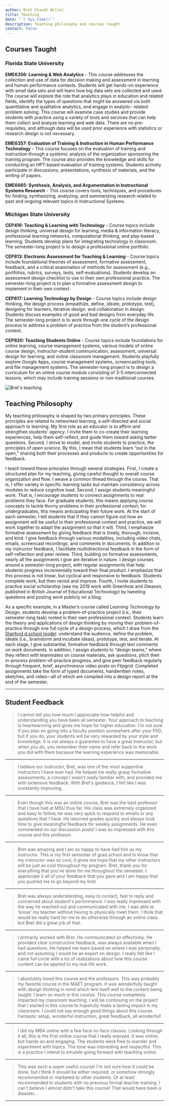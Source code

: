 ```yaml
---
author: Bret Staudt Willet
title: Teaching
date: "`r Sys.time()`"
description: Teaching philosophy and courses taught
contact: false
---
```


## Courses Taught

### Florida State University

**EME6356: Learning & Web Analytics** - This course addresses the collection and use of data for decision making and assessment in learning and human performance contexts. Students will get hands-on experience with small data sets and will learn how big data sets are collected and used. The course will explore the role that analytics plays in education and related fields, identify the types of questions that might be answered via both quantitative and qualitative analytics, and engage in analytic- related problem solving. This course will examine case studies and provide students with practice using a variety of tools and services that can help them collect and analyze learning and web data. There are no pre-requisites, and although data will be used prior experience with statistics or research design is not necessary.

**EME6357: Evaluation of Training & Instruction in Human Performance Technology** - This course focuses on the evaluation of training and instruction through a systemic analysis of the organization sponsoring the training program. The course also provides the knowledge and skills for conducting an HPT-based evaluation of training systems. Students actively participate in discussions, presentations, synthesis of materials, and the writing of papers.

**EME6665: Synthesis, Analysis, and Argumentation in Instructional Systems Research** -  This course covers tools, techniques, and procedures for finding, synthesizing, analyzing, and summarizing research related to past and ongoing relevant topics in Instructional Systems.

### Michigan State University

**CEP416: Teaching & Learning with Technology** - Course topics include design thinking, universal design for learning, media & information literacy, professional learning networks, computational thinking, and play-based learning. Students develop plans for integrating technology in classroom. The semester-long project is to design a professional online portfolio.

**CEP813: Electronic Assessment for Teaching & Learning** - Course topics include foundational theories of assessment, formative assessment, feedback, and a critical examination of methods for assessment (e.g., portfolios, rubrics, surveys, tests, self-evaluations). Students develop an assessment design checklist to use in their own professional practice. The semester-long project is to plan a formative assessment design to implement in their own context.

**CEP817: Learning Technology by Design** - Course topics include design thinking, the design process (empathize, define, ideate, prototype, test), designing for learners, iterative design. and collaboration in design. Students discuss examples of good and bad designs from everyday life. The semester-long project is to work through one cycle of the design process to address a problem of practice from the student’s professional context.

**CEP820: Teaching Students Online** - Course topics include foundations for online learning, course management systems, various models of online course design, instructor-student communication, assessment, universal design for learning, and online classroom management. Students playfully explore Google Apps, course management systems, screencasting tools, and file management systems. The semester-long project is to design a curriculum for an online course module consisting of 3-5 interconnected lessons, which may include training sessions or non-traditional courses.

![Bret's teaching](/images/bretsw-teaching.jpg)

## Teaching Philosophy

My teaching philosophy is shaped by two primary principles. These principles are related to networked learning, a self-directed and social approach to learning. My first role as an educator is to affirm and strengthen students’ *agency*. I invite them to co-create their learning experiences, help them self-reflect, and guide them toward asking better questions. Second, I strive to model, and invite students to practice, the principles of *open science*. By this, I mean that students learn “out in the open,” sharing both their processes and products to create opportunities for feedback. 

I teach toward these principles through several strategies. First, I create a structured plan for my teaching, giving careful thought to overall course organization and flow. I weave a common thread through the course. That is, I offer variety in specific learning tasks but maintain consistency across modules to reduce cognitive load. Second, I assign students meaningful work. That is, I encourage students to connect assignments to real problems they face. For graduate students, this means applying course concepts to tackle thorny problems in their professional context; for undergraduates, this means anticipating their future work. At the start of each semester, I tell students that if they cannot figure out how an assignment will be useful to their professional context and practice, we will work together to adapt the assignment so that it will. Third, I emphasize formative assessment by giving feedback that is timely, thorough, incisive, and kind. I give feedback through various modalities, including video chats, emails, screencast recordings, and comments in documents. In addition to my instructor feedback, I facilitate multidirectional feedback in the form of self-reflection and peer review. Third, building on formative assessments, nearly all the assignments I give are iterative in nature. I design courses around a semester-long project, with regular assignments that help students progress incrementally toward their final product. I emphasize that this process is not linear, but cyclical and responsive to feedback. Students complete work, but then revisit and improve. Fourth, I invite students to practice social scholarship (see my 2019 work with Greenhow and Gleason, published in British Journal of Educational Technology) by tweeting questions and posting work publicly on a blog. 

As a specific example, in a Master’s course called *Learning Technology by Design*, students develop a problem-of-practice project (i.e., their semester-long task) rooted in their own professional context. Students learn the theory and applications of design thinking by moving their problem-of-practice through one full cycle of a design process, which I draw from the [Stanford d.school model](https://dschool.stanford.edu/resources/design-thinking-bootleg): understand the audience, define the problem, ideate (i.e., brainstorm and incubate ideas), prototype, test, and iterate. At each stage, I give substantial, formative feedback through text comments on work documents. In addition, I assign students to “design teams,” where they reflect with teammates on course materials, ask questions, pitch their in-process problem-of-practice progress, and give peer feedback regularly through frequent, brief, asynchronous video posts on Flipgrid. Completed assignments take the form of typed documents, handwritten notes, sketches, and video—all of which are compiled into a design report at the end of the semester.

---

## Student Feedback

> I cannot tell you how much I appreciate how helpful and understanding you have been all semester. Your approach to teaching is heartwarming and gives me hope for higher education. I'm not sure if you plan on going into a faculty position somewhere after your PhD, but if you do, your students will be very rewarded by your style and knowledge. It is not always a guarantee to have a great instructor, but when you do, you remember their name and refer back to the work you did with them because the learning experience was memorable. 

---

> I believe our instructor, Bret, was one of the most supportive instructors I have ever had. He helped me really grasp formative assessments, a concept I wasn't really familiar with, and provided me with extensive feedback. With Bret's guidance, I felt like I was constantly improving.

---

> Even though this was an online course, Bret was the best professor that I have had at MSU thus far. His class was extremely organized and easy to follow, he was very quick to respond to emails or any questions that I have. He returned grades quickly and always took time to give meaningful feedback for weekly assignments. He even commented on our discussion posts! I was so impressed with this course and this professor.

---

> Bret was amazing and I am so happy to have had him as my instructor. This is my first semester of grad school and to know that my instructor was so cool, it gives me hope that my other instructors will be just as cool throughout my program. Bret, thank you for everything that you've done for me throughout the semester. I appreciate it all of your feedback that you gave and I am happy that you pushed me to go beyond my limit.

---

> Bret was always understanding, easy to contact, fast to reply and concerned about student's performance. I was really impressed with the way he reached out and communicated with me, I was able to 'know' my teacher without having to physically meet them. I think that would be really hard for me to do otherwise through an online class but Bret did a great job of that.

---

> I primarily worked with Bret. He communicated so effectively. He provided clear constructive feedback, was always available when I had questions. He helped me learn based on where I was personally, and not assuming I would be an expert on design. I really felt like I came full circle with a lot of realizations about how this course content can be applied to my real life work.

---

> I absolutely loved this course and the professors. This was probably my favorite course in the MAET program. It was wonderfully taught with design thinking in mind which lent itself well to the content being taught. I learn so much in this course. This course completely impacted my classroom teaching. I will be continuing on the project that I started in this course to hopefully make a lasting impact in my classroom. I could not say enough good things about this course. Fantastic setup, wonderful instruction, great feedback, all wonderful!

---

> I did my MBA online with a few face-to-face classes. Looking through it all, this is the first online course that I really enjoyed. It was online, but hands on and engaging. The students were free to wander and experiment with topics. The tone was interesting and respectful. This is a practice I intend to emulate going forward with teaching online.

---

> This was such a super useful course! I'm not sure how it could be done, but I think it should be either required, or somehow strongly recommended or marketed to other students. Or at least recommended to students with no previous formal teacher training. I can't believe I almost didn't take this course! That would have been a disaster...

---
